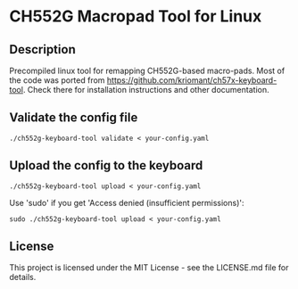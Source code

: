 # CH552G Macropad Tool for Linux
## Description
Precompiled linux tool for remapping CH552G-based macro-pads. Most of the code was ported from https://github.com/kriomant/ch57x-keyboard-tool. Check there for installation instructions and other documentation.

## Validate the config file

```shell
./ch552g-keyboard-tool validate < your-config.yaml
```

## Upload the config to the keyboard

```shell
./ch552g-keyboard-tool upload < your-config.yaml
```

Use 'sudo' if you get 'Access denied (insufficient permissions)':

```shell
sudo ./ch552g-keyboard-tool upload < your-config.yaml
```

## License
This project is licensed under the MIT License - see the LICENSE.md file for details.
